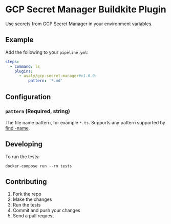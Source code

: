 # GCP Secret Manager Buildkite Plugin

Use secrets from GCP Secret Manager in your environment variables.

## Example

Add the following to your `pipeline.yml`:

```yml
steps:
  - command: ls
    plugins:
      - avaly/gcp-secret-manager#v1.0.0:
          pattern: '*.md'
```

## Configuration

### `pattern` (Required, string)

The file name pattern, for example `*.ts`. Supports any pattern supported by [find -name](http://man7.org/linux/man-pages/man1/find.1.html).

## Developing

To run the tests:

```shell
docker-compose run --rm tests
```

## Contributing

1. Fork the repo
2. Make the changes
3. Run the tests
4. Commit and push your changes
5. Send a pull request
